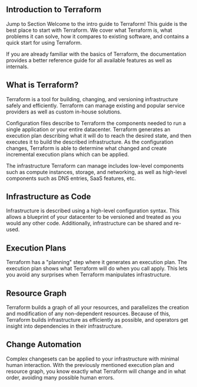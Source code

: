 ## Introduction to Terraform
Jump to Section
Welcome to the intro guide to Terraform! This guide is the best place to start with Terraform. We cover what Terraform is, what problems it can solve, how it compares to existing software, and contains a quick start for using Terraform.

If you are already familiar with the basics of Terraform, the documentation provides a better reference guide for all available features as well as internals.

## What is Terraform?
Terraform is a tool for building, changing, and versioning infrastructure safely and efficiently. Terraform can manage existing and popular service providers as well as custom in-house solutions.

Configuration files describe to Terraform the components needed to run a single application or your entire datacenter. Terraform generates an execution plan describing what it will do to reach the desired state, and then executes it to build the described infrastructure. As the configuration changes, Terraform is able to determine what changed and create incremental execution plans which can be applied.

The infrastructure Terraform can manage includes low-level components such as compute instances, storage, and networking, as well as high-level components such as DNS entries, SaaS features, etc.

## Infrastructure as Code
Infrastructure is described using a high-level configuration syntax. This allows a blueprint of your datacenter to be versioned and treated as you would any other code. Additionally, infrastructure can be shared and re-used.

## Execution Plans
Terraform has a "planning" step where it generates an execution plan. The execution plan shows what Terraform will do when you call apply. This lets you avoid any surprises when Terraform manipulates infrastructure.

## Resource Graph
Terraform builds a graph of all your resources, and parallelizes the creation and modification of any non-dependent resources. Because of this, Terraform builds infrastructure as efficiently as possible, and operators get insight into dependencies in their infrastructure.

## Change Automation
Complex changesets can be applied to your infrastructure with minimal human interaction. With the previously mentioned execution plan and resource graph, you know exactly what Terraform will change and in what order, avoiding many possible human errors.
